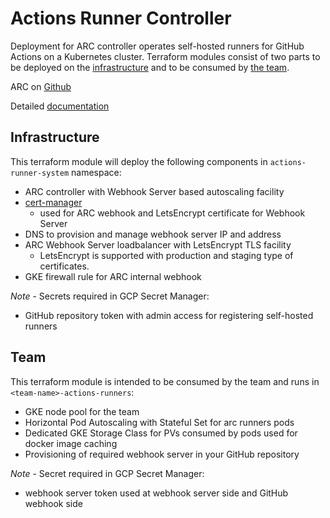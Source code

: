 # Actions Runner Controller

Deployment for ARC controller operates self-hosted runners for GitHub Actions on a Kubernetes cluster. Terraform modules consist of two parts to be deployed on the [infrastructure](../terraform-modules/actions_runner_controller/infra/) and to be consumed by [the team](../terraform-modules/actions_runner_controller/team/).


ARC on [Github](https://github.com/actions-runner-controller/actions-runner-controller)

Detailed [documentation](https://github.com/actions-runner-controller/actions-runner-controller/blob/master/docs/detailed-docs.md)

## Infrastructure

This terraform module will deploy the following components in `actions-runner-system` namespace:
* ARC controller with Webhook Server based autoscaling facility
* [cert-manager](https://cert-manager.io/)
  * used for ARC webhook and LetsEncrypt certificate for Webhook Server
* DNS to provision and manage webhook server IP and address
* ARC Webhook Server loadbalancer with LetsEncrypt TLS facility
  * LetsEncrypt is supported with production and staging type of certificates.
* GKE firewall rule for ARC internal webhook

*Note* - Secrets required in GCP Secret Manager:
* GitHub repository token with admin access for registering self-hosted runners


## Team

This terraform module is intended to be consumed by the team and runs in `<team-name>-actions-runners`:
* GKE node pool for the team
* Horizontal Pod Autoscaling with Stateful Set for arc runners pods
* Dedicated GKE Storage Class for PVs consumed by pods used for docker image caching
* Provisioning of required webhook server in your GitHub repository

*Note* - Secret required in GCP Secret Manager:
* webhook server token used at webhook server side and GitHub webhook side